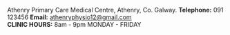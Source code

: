 
Athenry Primary Care Medical Centre, Athenry, Co. Galway. **Telephone:** 091 123456 **Email:** athenryphysio12@gmail.com  
**CLINIC HOURS:** 8am - 9pm MONDAY - FRIDAY
